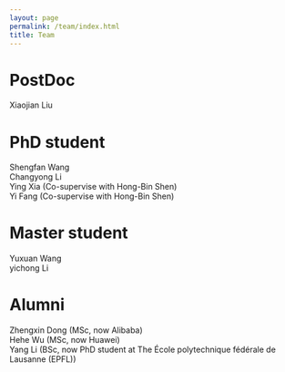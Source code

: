 ```yaml
---
layout: page
permalink: /team/index.html
title: Team
---
```


# PostDoc
Xiaojian Liu <br>

# PhD student
Shengfan Wang <br>
Changyong Li  <br>
Ying Xia (Co-supervise with Hong-Bin Shen) <br>
Yi Fang (Co-supervise with Hong-Bin Shen) <br>

# Master student
Yuxuan Wang <br>
yichong Li <br>

# Alumni
Zhengxin Dong (MSc, now Alibaba) <br>
Hehe Wu (MSc, now Huawei) <br>
Yang Li (BSc, now PhD student at The École polytechnique fédérale de Lausanne (EPFL)) <br>
<br>



